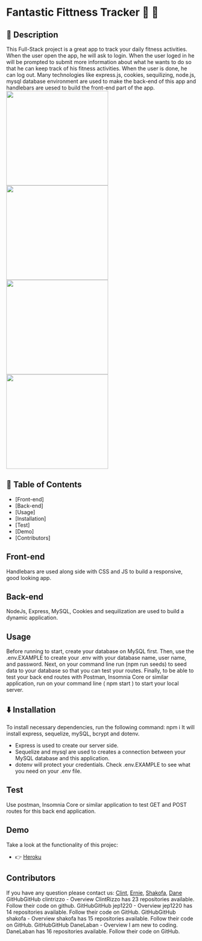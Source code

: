 # Fantastic Fittness Tracker :muscle: :running:
## :scroll: Description
This Full-Stack project is a great app to track your daily fitness activities. When the user open the app, he will ask to login. When the user loged in he will be prompted to submit more information about what he wants to do so that he can keep track of his fitness activities. When the user is done, he can log out.
Many technologies like express.js, cookies, sequilizing, node.js, mysql database environment are used to make the back-end of this app and handlebars are uesed to build the front-end part of the app.
<img src="images\Image1.jpg" width="270" height="250"> <img src="images\Image2.jpg" width="270" height="250">
<img src="images\Image3.jpg" width="270" height="250"> <img src="images\Image4.jpg" width="270" height="250">
## :bookmark_tabs: Table of Contents
* [Front-end]
* [Back-end]
* [Usage]
* [Installation]
* [Test]
* [Demo]
* [Contributors]
## Front-end
Handlebars are used along side with CSS and JS to build a responsive, good looking app.
## Back-end
NodeJs, Express, MySQL, Cookies and sequilization are used to build a dynamic application.
## Usage
Before running to start, create your database on MySQL first. Then, use the .env.EXAMPLE to create your .env with your database name, user name, and password. Next, on your command line run  (npm run seeds)  to seed data to your database so that you can test your routes.
Finally, to be able to test your back end routes with Postman, Insomnia Core or similar application, run on your command line ( npm start ) to start your local server.
##  :arrow_down: Installation
To install necessary dependencies, run the following command:
npm i
It will install express, sequelize, mySQL, bcrypt and dotenv.
* Express is used to create our server side.
* Sequelize and mysql are used to creates a connection between your MySQL database and this application.
* dotenv will protect your credentials. Check .env.EXAMPLE to see what you need on your .env file.
## Test
Use postman, Insomnia Core or similar application to test GET and POST routes for this back end application.
## Demo 
Take a look at the functionality of this projec:
* :point_right: [Heroku](https://fantastic-fitness-tracker.herokuapp.com/)
## Contributors
If you have any question please contact us: [Clint](https://github.com/clintrizzo), [Ernie](https://github.com/jep1220), [Shakofa](https://github.com/shakofa), [Dane](https://github.com/DaneLaban)
GitHubGitHub
clintrizzo - Overview
ClintRizzo has 23 repositories available. Follow their code on github.
GitHubGitHub
jep1220 - Overview
jep1220 has 14 repositories available. Follow their code on GitHub.
GitHubGitHub
shakofa - Overview
shakofa has 15 repositories available. Follow their code on GitHub.
GitHubGitHub
DaneLaban - Overview
I am new to coding. DaneLaban has 16 repositories available. Follow their code on GitHub.